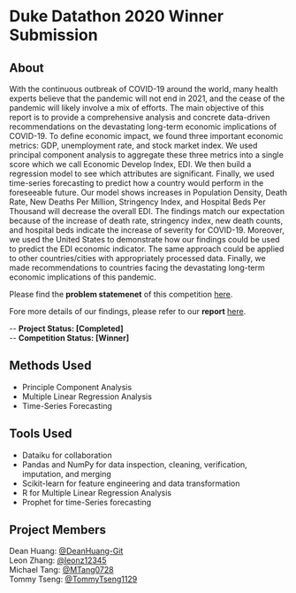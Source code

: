 # Duke Datathon 2020 Winner Submission

## About
With the continuous outbreak of COVID-19 around the world, many health experts believe that the pandemic will not end in 2021, and the cease of the pandemic will likely involve a mix of efforts. The main objective of this report is to provide a comprehensive analysis and concrete data-driven recommendations on the devastating long-term economic implications of COVID-19. To define economic impact, we found three important economic metrics: GDP, unemployment rate, and stock market index. We used principal component analysis to aggregate these three metrics into a single score which we call Economic Develop Index, EDI. We then build a regression model to see which attributes are significant. Finally, we used time-series forecasting to predict how a country would perform in the foreseeable future. Our model shows increases in Population Density, Death Rate, New Deaths Per Million, Stringency Index, and Hospital Beds Per Thousand will decrease the overall EDI. The findings match our expectation because of the increase of death rate, stringency index, new death counts, and hospital beds indicate the increase of severity for COVID-19. Moreover, we used the United States to demonstrate how our findings could be used to predict the EDI economic indicator. The same approach could be applied to other countries/cities with appropriately processed data. Finally, we made recommendations to countries facing the devastating long-term economic implications of this pandemic.

Please find the **problem statemenet** of this competition [here](https://github.com/MTang0728/Duke_Datathon_2020/blob/master/Documents/2020_Duke_Datathon_Problem_Statement.pdf).

Fore more details of our findings, please refer to our **report** [here](https://github.com/MTang0728/Duke_Datathon_2020/blob/master/Documents/Datathon%20Final%20Report.pdf).

-- **Project Status: [Completed]**  <br />
-- **Competition Status: [Winner]**

## Methods Used
- Principle Component Analysis
- Multiple Linear Regression Analysis
- Time-Series Forecasting 

## Tools Used
- Dataiku for collaboration
- Pandas and NumPy for data inspection, cleaning, verification, imputation, and merging
- Scikit-learn for feature engineering and data transformation
- R for Multiple Linear Regression Analysis
- Prophet for time-Series forecasting 

## Project Members
Dean Huang: [@DeanHuang-Git](https://github.com/DeanHuang-Git)   <br />
Leon Zhang: [@leonz12345](https://github.com/leonz12345)   <br />
Michael Tang: [@MTang0728](https://github.com/MTang0728)   <br />
Tommy Tseng: [@TommyTseng1129](https://github.com/TommyTseng1129)   <br />
